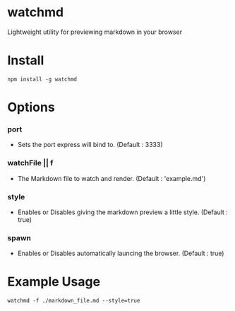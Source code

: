watchmd
=======

Lightweight utility for previewing markdown in your browser

Install
=======

	npm install -g watchmd

Options
=======

### port
* Sets the port express will bind to. (Default : 3333)

### watchFile || f
* The Markdown file to watch and render.  (Default : 'example.md')

### style
* Enables or Disables giving the markdown preview a little style.  (Default : true)

### spawn
* Enables or Disables automatically launcing the browser.  (Default : true)


Example Usage
=========
	watchmd -f ./markdown_file.md --style=true
